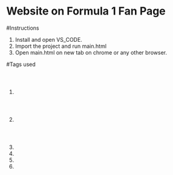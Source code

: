 
# Website on Formula 1 Fan Page

#Instructions

1. Install and open VS_CODE.
2. Import the project and run main.html
3. Open main.html on new tab on chrome or any other browser.

#Tags used

1. <header>
2. <footer>
3. <audio>
4. <nav>
5. <mark>
6. <section>
